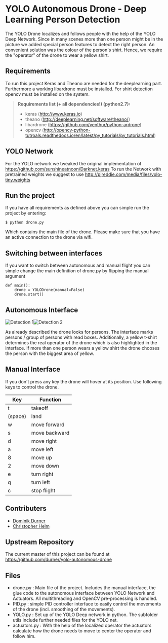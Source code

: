 

YOLO Autonomous Drone - Deep Learning Person Detection
===================

The YOLO Drone localizes and follows people with the help of the YOLO Deep Network. Since in many scenes more than one person might be in the picture we added special person features to detect the right person. An convenient solution was the colour of the person's shirt. Hence, we require the "operator" of the drone to wear a yellow shirt.

## Requirements
To run this project Keras and Theano are needed for the deeplearning part. Furthermore a working libardrone must be installed. For shirt detection opencv must be installed on the system.

> **Requirements list (+ all dependencies!) (python2.7):**
> - keras (http://www.keras.io)
> - theano (http://deeplearning.net/software/theano/)
> - libardrone (https://github.com/venthur/python-ardrone)
> - opencv (http://opencv-python-tutroals.readthedocs.io/en/latest/py_tutorials/py_tutorials.html)

## YOLO Network
For the YOLO network we tweaked the original implementation of https://github.com/sunshineatnoon/Darknet.keras
To run the Network with pretrained weights we suggest to use http://pjreddie.com/media/files/yolo-tiny.weights

## Run the project
If you have all requirements as defined above you can simple run the project by entering:
```
$ python drone.py
```
Which contains the main file of the drone. Please make sure that you have an active connection to the drone via wifi.

## Switching between interfaces
If you want to switch between autonomous and manual flight you can simple change the main definition of drone.py by flipping the manual argument
```
def main():
    drone = YOLODrone(manual=False)
    drone.start()
```

## Autonomous Interface

![](master/pictures/detection_1.png?raw=true "Detection 1")![](master/pictures/detection_2.png?raw=true "Detection 2")

As already described the drone looks for persons. The interface marks persons / group of persons with read boxes. Additionally, a yellow t-shirt determines the real operator of the drone which is also highlighted in the interface. If more than one person wears a yellow shirt the drone chooses the person with the biggest area of yellow.

## Manual Interface
If you don't press any key the drone will hover at its position. Use following keys to control the drone.

Key     | Function
------- | ------- 
t       | takeoff
(space) | land
w       | move forward
s       | move backward
d       | move right
a       | move left
8       | move up
2       | move down
e       | turn right
q       | turn left
c       | stop flight

## Contributers
 - [Dominik Durner](https://github.com/durner)
 - [Christopher Helm](https://github.com/chrishelm)

## Upstream Repository
The current master of this project can be found at https://github.com/durner/yolo-autonomous-drone

## Files
- drone.py : Main file of the project. Includes the manual interface, the glue code to the autonomous interface between YOLO Network and Actuators. All multithreading and OpenCV pre-processing is handled.
- PID.py : simple PID controller interface to easily control the movements of the drone (incl. smoothing of the movements).
- YOLO.py : Set up of the YOLO Deep network in python. The subfolder utils include further needed files for the YOLO net.
- actuators.py : With the help of the localized operator the actuators calculate how the drone needs to move to center the operator and follow him.
